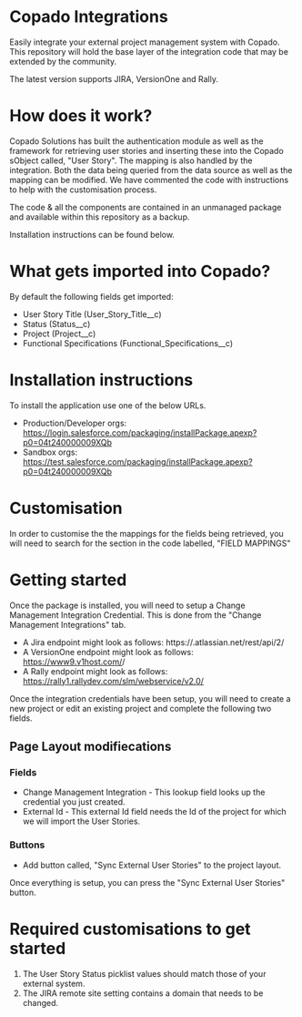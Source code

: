 # Copado Integrations
Easily integrate your external project management system with Copado.  This repository will hold the base layer of the integration code that may be extended by the community.

The latest version supports JIRA, VersionOne and Rally.

# How does it work?
Copado Solutions has built the authentication module as well as the framework for retrieving user stories and inserting these into the Copado sObject called, "User Story".  The mapping is also handled by the integration.  Both the data being queried from the data source as well as the mapping can be modified.  We have commented the code with instructions to help with the customisation process.

The code & all the components are contained in an unmanaged package and available within this repository as a backup.

Installation instructions can be found below.

# What gets imported into Copado?
By default the following fields get imported:
- User Story Title (User_Story_Title__c)
- Status (Status__c)
- Project (Project__c)
- Functional Specifications (Functional_Specifications__c)

# Installation instructions
To install the application use one of the below URLs.
- Production/Developer orgs: https://login.salesforce.com/packaging/installPackage.apexp?p0=04t240000009XQb
- Sandbox orgs: https://test.salesforce.com/packaging/installPackage.apexp?p0=04t240000009XQb

# Customisation
In order to customise the the mappings for the fields being retrieved, you will need to search for the section in the code labelled, "FIELD MAPPINGS"

# Getting started
Once the package is installed, you will need to setup a Change Management Integration Credential.
This is done from the "Change Management Integrations" tab.
- A Jira endpoint might look as follows: https://<COMPANAY DOMAIN NAME>.atlassian.net/rest/api/2/
- A VersionOne endpoint might look as follows: https://www9.v1host.com/<COMPANDY NAME>/
- A Rally endpoint might look as follows: https://rally1.rallydev.com/slm/webservice/v2.0/

Once the integration credentials have been setup, you will need to create a new project or edit an existing project and complete the following two fields.

## Page Layout modifiecations

### Fields
- Change Management Integration - This lookup field looks up the credential you just created.
- External Id - This external Id field needs the Id of the project for which we will import the User Stories.

### Buttons
- Add button called, "Sync External User Stories" to the project layout.


Once everything is setup, you can press the "Sync External User Stories" button.

# Required customisations to get started
1) The User Story Status picklist values should match those of your external system.
2) The JIRA remote site setting contains a domain that needs to be changed.


